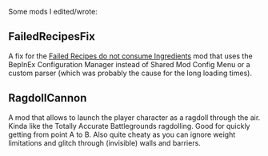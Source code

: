 Some mods I edited/wrote:
## FailedRecipesFix
A fix for the [Failed Recipes do not consume Ingredients](https://www.nexusmods.com/outward/mods/131) mod that uses the BepInEx Configuration Manager instead of Shared Mod Config Menu or a custom parser (which was probably the cause for the long loading times).

## RagdollCannon
A mod that allows to launch the player character as a ragdoll through the air. Kinda like the Totally Accurate Battlegrounds ragdolling. Good for quickly getting from point A to B.
Also quite cheaty as you can ignore weight limitations and glitch through (invisible) walls and barriers.